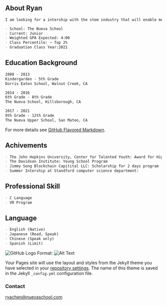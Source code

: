 ## About Ryan
```markdown
I am looking for a intership with the stem industry that will enable me to creatively showcase my talent. 

- School: The Nueva School
- Current: Junior
- Weighted GPA Expected: 4:00
- Class Percentile: ~ Top 2%
- Graduation Class Year:2021
```

## Education Background
```markdown
2008 - 2013
Kindergarden - 5th Grade
Dorris Eaton School, Walnut Creek, CA

2014 - 2016
6th Grade - 8th Grade
The Nueva School, Hillsborough, CA

2017 - 2021
9th Grade - 12th Grade
The Nueva Upper School, San Mateo, CA
```

For more details see [GitHub Flavored Markdown](https://guides.github.com/features/mastering-markdown/).

## Achivements
```markdown
- The John Hopkins University, Center for Talented Youth: Award for High Honors
- The Davidson Institute: Young School Program
- Jimmy Song Blockchain Capitital LLC: Scholarship for 2 days program
- Summer Intership at Standford computer science department: 
```

## Professional Skill
```markdown
- C Language
- VR Program
```

## Language
```markdown
- English (Native)
- Japanese (Read, Speak)
- Chinese (Speak only)
- Spanish (Limit)
```

![GitHub Logo](/images/RyanCheng.jpg)
Format: ![Alt Text](url)

Your Pages site will use the layout and styles from the Jekyll theme you have selected in your [repository settings](https://github.com/justteresa/helloryan/settings). The name of this theme is saved in the Jekyll `_config.yml` configuration file.

### Contact

ryachen@nuevaschool.com
